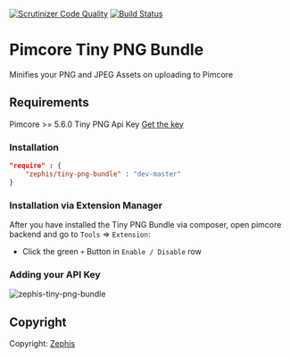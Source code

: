 [![Scrutinizer Code Quality](https://scrutinizer-ci.com/g/zephiscon/tinypng/badges/quality-score.png?b=master)](https://scrutinizer-ci.com/g/zephiscon/tinypng/?branch=master) [![Build Status](https://scrutinizer-ci.com/g/zephiscon/tinypng/badges/build.png?b=master)](https://scrutinizer-ci.com/g/zephiscon/tinypng/build-status/master)
# Pimcore Tiny PNG Bundle

Minifies your PNG and JPEG Assets on uploading to Pimcore

## Requirements
Pimcore >= 5.6.0
Tiny PNG Api Key [Get the key](https://tinypng.com/developers)

### Installation  

```json
"require" : {
    "zephis/tiny-png-bundle" : "dev-master"
}
```
### Installation via Extension Manager
After you have installed the Tiny PNG Bundle via composer, open pimcore backend and go to `Tools` => `Extension`:
- Click the green `+` Button in `Enable / Disable` row

### Adding your API Key
![zephis-tiny-png-bundle](https://repository-images.githubusercontent.com/191769790/43c88300-8dfc-11e9-9b3e-c400dde08191)

## Copyright
Copyright: [Zephis](https://www.zephis.de)